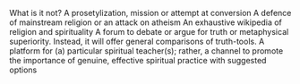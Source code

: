 What is it not?
A prosetylization, mission or attempt at conversion
A defence of mainstream religion or an attack on atheism
An exhaustive wikipedia of religion and spirituality
A forum to debate or argue for truth or metaphysical superiority. Instead, it will offer general comparisons of truth-tools.
A platform for (a) particular spiritual teacher(s); rather, a channel to promote the importance of genuine, effective spiritual practice with suggested options